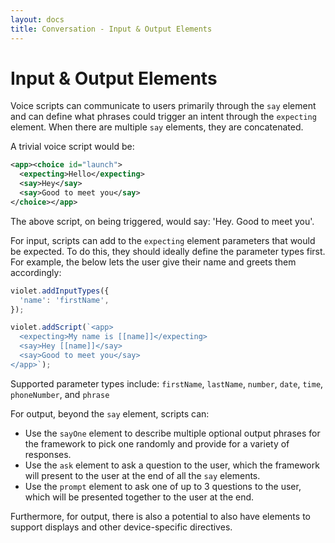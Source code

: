 ```yaml
---
layout: docs
title: Conversation - Input & Output Elements
---
```

# Input & Output Elements

Voice scripts can communicate to users primarily through the `say` element and can define what phrases could trigger an intent through the `expecting` element. When there are multiple `say` elements, they are concatenated.

A trivial voice script would be:
```xml
<app><choice id="launch">
  <expecting>Hello</expecting>
  <say>Hey</say>
  <say>Good to meet you</say>
</choice></app>
```

The above script, on being triggered, would say: 'Hey. Good to meet you'.

For input, scripts can add to the `expecting` element parameters that would be expected. To do this, they should ideally define the parameter types first. For example, the below lets the user give their name and greets them accordingly:
```javascript
violet.addInputTypes({
  'name': 'firstName',
});

violet.addScript(`<app>
  <expecting>My name is [[name]]</expecting>
  <say>Hey [[name]]</say>
  <say>Good to meet you</say>
</app>`);
```

Supported parameter types include: `firstName`, `lastName`, `number`, `date`, `time`, `phoneNumber`, and `phrase`


For output, beyond the `say` element, scripts can:
- Use the `sayOne` element to describe multiple optional output phrases for the framework to pick one randomly and provide for a variety of responses.
- Use the `ask` element to ask a question to the user, which the framework will present to the user at the end of all the `say` elements.
- Use the `prompt` element to ask one of up to 3 questions to the user, which will be presented together to the user at the end.

Furthermore, for output, there is also a potential to also have elements to support displays and other device-specific directives.
